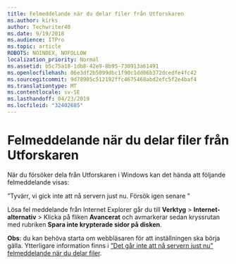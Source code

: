 ```yaml
---
title: Felmeddelande när du delar filer från Utforskaren
ms.author: kirks
author: Techwriter40
ms.date: 9/19/2018
ms.audience: ITPro
ms.topic: article
ROBOTS: NOINDEX, NOFOLLOW
localization_priority: Normal
ms.assetid: b5c75a18-1db8-42e9-8b95-730913a61491
ms.openlocfilehash: 06e3df2b5099dbc1f90c1dd06b372dcedfe4fc42
ms.sourcegitcommit: 9d78905c512192ffc4675468abd2efc5f2e4baf4
ms.translationtype: MT
ms.contentlocale: sv-SE
ms.lasthandoff: 04/23/2019
ms.locfileid: "32402685"
---
```

# <a name="error-message-when-sharing-files-from-windows-explorer"></a>Felmeddelande när du delar filer från Utforskaren

När du försöker dela från Utforskaren i Windows kan det hända att följande felmeddelande visas:
  
”Tyvärr, vi gick inte att nå servern just nu. Försök igen senare ”
  
Lösa fel meddelande från Internet Explorer går du till **Verktyg** \> **Internet-alternativ** \> Klicka på fliken **Avancerat** och avmarkerar sedan kryssrutan med rubriken **Spara inte krypterade sidor på disken**. 
  
 **Obs**: du kan behöva starta om webbläsaren för att inställningen ska börja gälla. Ytterligare information finns i [”Det går inte att nå servern just nu” felmeddelande när du delar filer](https://go.microsoft.com/fwlink/?linkid=2022914).
  

